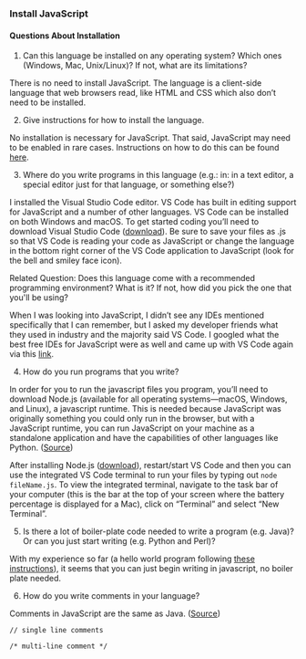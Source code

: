### Install JavaScript

#### Questions About Installation

1. Can this language be installed on any operating system? Which ones (Windows, Mac, Unix/Linux)? If not, what are its limitations? 

There is no need to install JavaScript. The language is a client-side language that web browsers read, like HTML and CSS which also don’t need to be installed.

2. Give instructions for how to install the language. 

No installation is necessary for JavaScript. That said, JavaScript may need to be enabled in rare cases. Instructions on how to do this can be found [here](https://www.enable-javascript.com).

3. Where do you write programs in this language (e.g.: in: in a text editor, a special editor just for that language, or something else?) 

I installed the Visual Studio Code editor. VS Code has built in editing support for JavaScript and a number of other languages. VS Code can be installed on both Windows and macOS. To get started coding you’ll need to download Visual Studio Code ([download](https://code.visualstudio.com/download)). 
Be sure to save your files as .js so that VS Code is reading your code as JavaScript or change the language in the bottom right corner of the VS Code application to JavaScript (look for the bell and smiley face icon).

Related Question: Does this language come with a recommended programming environment? What is it? If not, how did you pick the one that you'll be using? 

When I was looking into JavaScript, I didn’t see any IDEs mentioned specifically that I can remember, but I asked my developer friends what they used in industry and the majority said VS Code. I googled what the best free IDEs for JavaScript were as well and came up with VS Code again via this [link](https://ourcodeworld.com/articles/read/200/top-7-best-free-web-development-ide-for-javascript-html-and-css).

4. How do you run programs that you write? 

In order for you to run the javascript files you program, you’ll need to download Node.js (available for all operating systems—macOS, Windows, and Linux), a javascript runtime. This is needed because JavaScript was originally something you could only run in the browser, but with a JavaScript runtime, you can run JavaScript on your machine as a standalone application and have the capabilities of other languages like Python. ([Source](https://medium.freecodecamp.org/what-exactly-is-node-js-ae36e97449f5))

After installing Node.js ([download](https://nodejs.org/en/download/)), restart/start VS Code and then you can use the integrated VS Code terminal to run your files by typing out `node fileName.js`. To view the integrated terminal, navigate to the task bar of your computer (this is the bar at the top of your screen where the battery percentage is displayed for a Mac), click on “Terminal” and select “New Terminal”.

5. Is there a lot of boiler-plate code needed to write a program (e.g. Java)? Or can you just start writing (e.g. Python and Perl)? 

With my experience so far (a hello world program following [these instructions](https://code.visualstudio.com/docs/nodejs/nodejs-tutorial)), it seems that you can just begin writing in javascript, no boiler plate needed.

6. How do you write comments in your language? 

Comments in JavaScript are the same as Java.
([Source](http://www.tizag.com/javascriptT/javascriptcomment.php))

`// single line comments`

`/* multi-line comment */`
